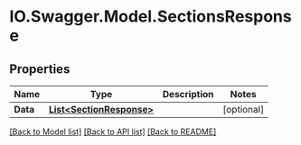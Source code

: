 # IO.Swagger.Model.SectionsResponse
## Properties

Name | Type | Description | Notes
------------ | ------------- | ------------- | -------------
**Data** | [**List&lt;SectionResponse&gt;**](SectionResponse.md) |  | [optional] 

[[Back to Model list]](../README.md#documentation-for-models) [[Back to API list]](../README.md#documentation-for-api-endpoints) [[Back to README]](../README.md)

